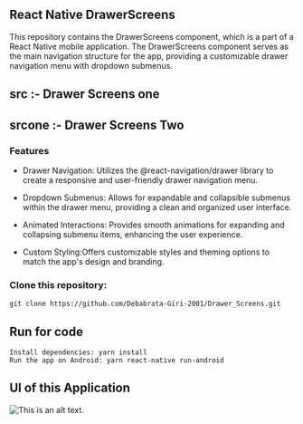 ## React Native DrawerScreens

This repository contains the DrawerScreens component, which is a part of a React Native mobile application. The DrawerScreens component serves as the main navigation structure for the app, providing a customizable drawer navigation menu with dropdown submenus.

## src :- Drawer Screens one
## srcone :- Drawer Screens Two
### Features
- Drawer Navigation: Utilizes the @react-navigation/drawer library to create a responsive and user-friendly drawer navigation menu.

- Dropdown Submenus: Allows for expandable and collapsible submenus within the drawer menu, providing a clean and organized user interface.

- Animated Interactions: Provides smooth animations for expanding and collapsing submenu items, enhancing the user experience.

- Custom Styling:Offers customizable styles and theming options to match the app's design and branding.

### Clone this repository:

```git clone https://github.com/Debabrata-Giri-2001/Drawer_Screens.git ```


## Run for code

```
Install dependencies: yarn install 
Run the app on Android: yarn react-native run-android
```
## UI of this Application
![This is an alt text.](/src/assets/images/App_SC.jpg)
